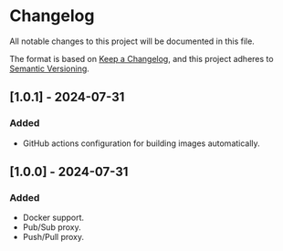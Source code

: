 # Changelog

All notable changes to this project will be documented in this file.

The format is based on [Keep a Changelog](https://keepachangelog.com/en/1.1.0/),
and this project adheres to [Semantic Versioning](https://semver.org/spec/v2.0.0.html).

## [1.0.1] - 2024-07-31

### Added

- GitHub actions configuration for building images automatically.

## [1.0.0] - 2024-07-31

### Added

- Docker support.
- Pub/Sub proxy.
- Push/Pull proxy.

